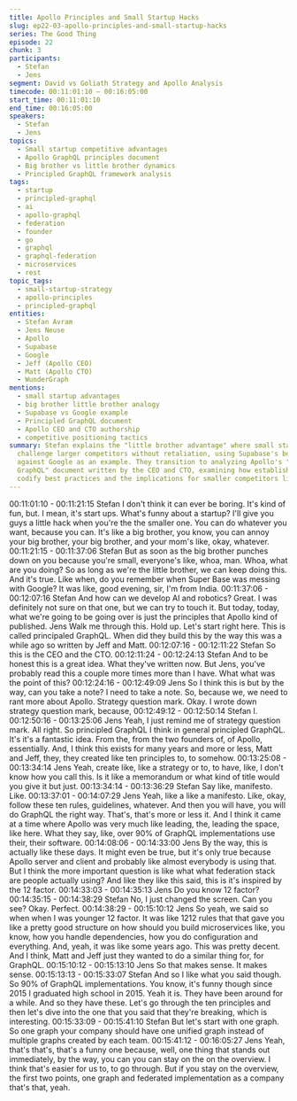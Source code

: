 ```yaml
---
title: Apollo Principles and Small Startup Hacks
slug: ep22-03-apollo-principles-and-small-startup-hacks
series: The Good Thing
episode: 22
chunk: 3
participants:
  - Stefan
  - Jens
segment: David vs Goliath Strategy and Apollo Analysis
timecode: 00:11:01:10 – 00:16:05:00
start_time: 00:11:01:10
end_time: 00:16:05:00
speakers:
  - Stefan
  - Jens
topics:
  - Small startup competitive advantages
  - Apollo GraphQL principles document
  - Big brother vs little brother dynamics
  - Principled GraphQL framework analysis
tags:
  - startup
  - principled-graphql
  - ai
  - apollo-graphql
  - federation
  - founder
  - go
  - graphql
  - graphql-federation
  - microservices
  - rest
topic_tags:
  - small-startup-strategy
  - apollo-principles
  - principled-graphql
entities:
  - Stefan Avram
  - Jens Neuse
  - Apollo
  - Supabase
  - Google
  - Jeff (Apollo CEO)
  - Matt (Apollo CTO)
  - WunderGraph
mentions:
  - small startup advantages
  - big brother little brother analogy
  - Supabase vs Google example
  - Principled GraphQL document
  - Apollo CEO and CTO authorship
  - competitive positioning tactics
summary: Stefan explains the "little brother advantage" where small startups can aggressively
  challenge larger competitors without retaliation, using Supabase's bold marketing
  against Google as an example. They transition to analyzing Apollo's "Principled
  GraphQL" document written by the CEO and CTO, examining how established companies
  codify best practices and the implications for smaller competitors like WunderGraph.
---
```


00:11:01:10 - 00:11:21:15
Stefan
I don't think it can ever be boring. It's kind of fun, but. I mean, it's start ups. What's funny about a
startup? I'll give you guys a little hack when you're the the smaller one. You can do whatever
you want, because you can. It's like a big brother, you know, you can annoy your big brother,
your big brother, and your mom's like, okay, whatever.
00:11:21:15 - 00:11:37:06
Stefan
But as soon as the big brother punches down on you because you're small, everyone's like,
whoa, man. Whoa, what are you doing? So as long as we're the little brother, we can keep
doing this. And it's true. Like when, do you remember when Super Base was messing with
Google? It was like, good evening, sir, I'm from India.
00:11:37:06 - 00:12:07:16
Stefan
And how can we develop AI and robotics? Great. I was definitely not sure on that one, but we
can try to touch it. But today, today, what we're going to be going over is just the principles that
Apollo kind of published. Jens Walk me through this. Hold up. Let's start right here. This is
called principaled GraphQL. When did they build this by the way this was a while ago so written
by Jeff and Matt.
00:12:07:16 - 00:12:11:22
Stefan
So this is the CEO and the CTO.
00:12:11:24 - 00:12:24:13
Stefan
And to be honest this is a great idea. What they've written now. But Jens, you've probably read
this a couple more times more than I have. What what was the point of this?
00:12:24:16 - 00:12:49:09
Jens
So I think this is but by the way, can you take a note? I need to take a note. So, because we, we
need to rant more about Apollo. Strategy question mark. Okay. I wrote down strategy question
mark, because,
00:12:49:12 - 00:12:50:14
Stefan
I.
00:12:50:16 - 00:13:25:06
Jens
Yeah, I just remind me of strategy question mark. All right. So principled GraphQL I think in
general principled GraphQL. It's it's a fantastic idea. From the, from the two founders of, of
Apollo, essentially. And, I think this exists for many years and more or less, Matt and Jeff, they,
they created like ten principles to, to somehow.
00:13:25:08 - 00:13:34:14
Jens
Yeah, create like, like a strategy or to, to have, like, I don't know how you call this. Is it like a
memorandum or what kind of title would you give it but just.
00:13:34:14 - 00:13:36:29
Stefan
Say like, manifesto. Like.
00:13:37:01 - 00:14:07:29
Jens
Yeah, like a like a manifesto. Like, okay, follow these ten rules, guidelines, whatever. And then
you will have, you will do GraphQL the right way. That's, that's more or less it. And I think it
came at a time where Apollo was very much like leading, the, leading the space, like here. What
they say, like, over 90% of GraphQL implementations use their, their software.
00:14:08:06 - 00:14:33:00
Jens
By the way, this is actually like these days. It might even be true, but it's only true because
Apollo server and client and probably like almost everybody is using that. But I think the more
important question is like what what federation stack are people actually using? And like they
like this said, this is it's inspired by the 12 factor.
00:14:33:03 - 00:14:35:13
Jens
Do you know 12 factor?
00:14:35:15 - 00:14:38:29
Stefan
No, I just changed the screen. Can you see? Okay. Perfect.
00:14:38:29 - 00:15:10:12
Jens
So yeah, we said so when when I was younger 12 factor. It was like 1212 rules that that gave
you like a pretty good structure on how should you build microservices like, you know, how you
handle dependencies, how you do configuration and everything. And, yeah, it was like some
years ago. This was pretty decent. And I think, Matt and Jeff just they wanted to do a similar
thing for, for GraphQL.
00:15:10:12 - 00:15:13:10
Jens
So that makes sense. It makes sense.
00:15:13:13 - 00:15:33:07
Stefan
And so I like what you said though. So 90% of GraphQL implementations. You know, it's funny
though since 2015 I graduated high school in 2015. Yeah it is. They have been around for a
while. And so they have these. Let's go through the ten principles and then let's dive into the
one that you said that they're breaking, which is interesting.
00:15:33:09 - 00:15:41:10
Stefan
But let's start with one graph. So one graph your company should have one unified graph
instead of multiple graphs created by each team.
00:15:41:12 - 00:16:05:27
Jens
Yeah, that's that's, that's a funny one because, well, one thing that stands out immediately, by
the way, you can you can stay on the on the overview. I think that's easier for us to, to go
through. But if you stay on the overview, the first two points, one graph and federated
implementation as a company that's that, yeah.